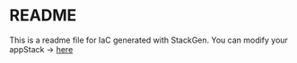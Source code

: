 # README
This is a readme file for IaC generated with StackGen.
You can modify your appStack -> [here](http://main.dev.stackgen.com/appstacks/0792e0d4-e4a4-46f3-adb3-73a94c96469c)

